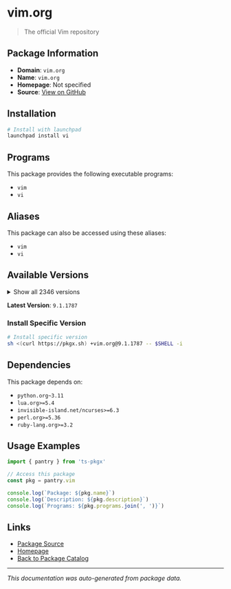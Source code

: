 # vim.org

> The official Vim repository

## Package Information

- **Domain**: `vim.org`
- **Name**: `vim.org`
- **Homepage**: Not specified
- **Source**: [View on GitHub](https://github.com/pkgxdev/pantry/tree/main/projects/vim.org/package.yml)

## Installation

```bash
# Install with launchpad
launchpad install vi
```

## Programs

This package provides the following executable programs:

- `vim`
- `vi`

## Aliases

This package can also be accessed using these aliases:

- `vim`
- `vi`

## Available Versions

<details>
<summary>Show all 2346 versions</summary>

- `9.1.1787`, `9.1.1786`, `9.1.1785`, `9.1.1784`, `9.1.1783`
- `9.1.1782`, `9.1.1781`, `9.1.1780`, `9.1.1779`, `9.1.1778`
- `9.1.1777`, `9.1.1776`, `9.1.1775`, `9.1.1774`, `9.1.1773`
- `9.1.1772`, `9.1.1771`, `9.1.1770`, `9.1.1769`, `9.1.1768`
- `9.1.1767`, `9.1.1766`, `9.1.1765`, `9.1.1764`, `9.1.1763`
- `9.1.1762`, `9.1.1761`, `9.1.1759`, `9.1.1758`, `9.1.1756`
- `9.1.1755`, `9.1.1754`, `9.1.1753`, `9.1.1752`, `9.1.1751`
- `9.1.1750`, `9.1.1749`, `9.1.1748`, `9.1.1747`, `9.1.1746`
- `9.1.1745`, `9.1.1744`, `9.1.1743`, `9.1.1742`, `9.1.1741`
- `9.1.1740`, `9.1.1739`, `9.1.1738`, `9.1.1737`, `9.1.1736`
- `9.1.1735`, `9.1.1734`, `9.1.1733`, `9.1.1732`, `9.1.1730`
- `9.1.1729`, `9.1.1728`, `9.1.1727`, `9.1.1726`, `9.1.1725`
- `9.1.1724`, `9.1.1723`, `9.1.1722`, `9.1.1721`, `9.1.1720`
- `9.1.1719`, `9.1.1718`, `9.1.1716`, `9.1.1715`, `9.1.1714`
- `9.1.1713`, `9.1.1712`, `9.1.1711`, `9.1.1710`, `9.1.1709`
- `9.1.1708`, `9.1.1707`, `9.1.1706`, `9.1.1705`, `9.1.1704`
- `9.1.1703`, `9.1.1702`, `9.1.1701`, `9.1.1700`, `9.1.1699`
- `9.1.1698`, `9.1.1697`, `9.1.1696`, `9.1.1695`, `9.1.1694`
- `9.1.1693`, `9.1.1692`, `9.1.1691`, `9.1.1690`, `9.1.1689`
- `9.1.1688`, `9.1.1687`, `9.1.1686`, `9.1.1685`, `9.1.1684`
- `9.1.1683`, `9.1.1682`, `9.1.1681`, `9.1.1680`, `9.1.1678`
- `9.1.1677`, `9.1.1676`, `9.1.1675`, `9.1.1674`, `9.1.1672`
- `9.1.1671`, `9.1.1670`, `9.1.1669`, `9.1.1668`, `9.1.1667`
- `9.1.1666`, `9.1.1665`, `9.1.1664`, `9.1.1663`, `9.1.1662`
- `9.1.1661`, `9.1.1660`, `9.1.1659`, `9.1.1658`, `9.1.1656`
- `9.1.1655`, `9.1.1652`, `9.1.1651`, `9.1.1650`, `9.1.1649`
- `9.1.1648`, `9.1.1646`, `9.1.1645`, `9.1.1644`, `9.1.1643`
- `9.1.1642`, `9.1.1641`, `9.1.1640`, `9.1.1639`, `9.1.1638`
- `9.1.1637`, `9.1.1636`, `9.1.1635`, `9.1.1634`, `9.1.1633`
- `9.1.1632`, `9.1.1631`, `9.1.1630`, `9.1.1629`, `9.1.1628`
- `9.1.1627`, `9.1.1626`, `9.1.1625`, `9.1.1624`, `9.1.1623`
- `9.1.1622`, `9.1.1621`, `9.1.1620`, `9.1.1619`, `9.1.1618`
- `9.1.1617`, `9.1.1616`, `9.1.1615`, `9.1.1614`, `9.1.1613`
- `9.1.1612`, `9.1.1611`, `9.1.1610`, `9.1.1609`, `9.1.1608`
- `9.1.1607`, `9.1.1606`, `9.1.1605`, `9.1.1604`, `9.1.1603`
- `9.1.1602`, `9.1.1601`, `9.1.1600`, `9.1.1599`, `9.1.1598`
- `9.1.1597`, `9.1.1596`, `9.1.1595`, `9.1.1594`, `9.1.1593`
- `9.1.1592`, `9.1.1591`, `9.1.1590`, `9.1.1589`, `9.1.1588`
- `9.1.1587`, `9.1.1586`, `9.1.1585`, `9.1.1584`, `9.1.1583`
- `9.1.1582`, `9.1.1581`, `9.1.1580`, `9.1.1579`, `9.1.1578`
- `9.1.1577`, `9.1.1576`, `9.1.1575`, `9.1.1574`, `9.1.1573`
- `9.1.1572`, `9.1.1571`, `9.1.1569`, `9.1.1568`, `9.1.1567`
- `9.1.1566`, `9.1.1565`, `9.1.1564`, `9.1.1563`, `9.1.1562`
- `9.1.1561`, `9.1.1560`, `9.1.1559`, `9.1.1558`, `9.1.1557`
- `9.1.1556`, `9.1.1555`, `9.1.1554`, `9.1.1553`, `9.1.1552`
- `9.1.1551`, `9.1.1550`, `9.1.1549`, `9.1.1548`, `9.1.1547`
- `9.1.1546`, `9.1.1545`, `9.1.1544`, `9.1.1543`, `9.1.1542`
- `9.1.1541`, `9.1.1540`, `9.1.1539`, `9.1.1538`, `9.1.1537`
- `9.1.1536`, `9.1.1535`, `9.1.1534`, `9.1.1533`, `9.1.1532`
- `9.1.1531`, `9.1.1530`, `9.1.1529`, `9.1.1528`, `9.1.1527`
- `9.1.1526`, `9.1.1525`, `9.1.1524`, `9.1.1522`, `9.1.1521`
- `9.1.1520`, `9.1.1519`, `9.1.1518`, `9.1.1517`, `9.1.1516`
- `9.1.1515`, `9.1.1514`, `9.1.1513`, `9.1.1512`, `9.1.1511`
- `9.1.1510`, `9.1.1509`, `9.1.1508`, `9.1.1507`, `9.1.1506`
- `9.1.1504`, `9.1.1503`, `9.1.1502`, `9.1.1501`, `9.1.1500`
- `9.1.1499`, `9.1.1498`, `9.1.1497`, `9.1.1496`, `9.1.1495`
- `9.1.1494`, `9.1.1493`, `9.1.1492`, `9.1.1491`, `9.1.1490`
- `9.1.1489`, `9.1.1488`, `9.1.1487`, `9.1.1486`, `9.1.1485`
- `9.1.1484`, `9.1.1483`, `9.1.1482`, `9.1.1481`, `9.1.1479`
- `9.1.1478`, `9.1.1477`, `9.1.1476`, `9.1.1475`, `9.1.1474`
- `9.1.1473`, `9.1.1472`, `9.1.1471`, `9.1.1470`, `9.1.1469`
- `9.1.1468`, `9.1.1467`, `9.1.1466`, `9.1.1465`, `9.1.1464`
- `9.1.1463`, `9.1.1462`, `9.1.1460`, `9.1.1459`, `9.1.1458`
- `9.1.1457`, `9.1.1456`, `9.1.1455`, `9.1.1454`, `9.1.1453`
- `9.1.1452`, `9.1.1451`, `9.1.1450`, `9.1.1449`, `9.1.1448`
- `9.1.1447`, `9.1.1446`, `9.1.1445`, `9.1.1444`, `9.1.1443`
- `9.1.1442`, `9.1.1441`, `9.1.1440`, `9.1.1439`, `9.1.1438`
- `9.1.1436`, `9.1.1435`, `9.1.1434`, `9.1.1433`, `9.1.1432`
- `9.1.1431`, `9.1.1430`, `9.1.1429`, `9.1.1428`, `9.1.1427`
- `9.1.1426`, `9.1.1425`, `9.1.1424`, `9.1.1423`, `9.1.1422`
- `9.1.1421`, `9.1.1420`, `9.1.1419`, `9.1.1418`, `9.1.1416`
- `9.1.1415`, `9.1.1413`, `9.1.1412`, `9.1.1411`, `9.1.1410`
- `9.1.1409`, `9.1.1408`, `9.1.1407`, `9.1.1406`, `9.1.1405`
- `9.1.1404`, `9.1.1403`, `9.1.1402`, `9.1.1401`, `9.1.1400`
- `9.1.1399`, `9.1.1398`, `9.1.1397`, `9.1.1396`, `9.1.1395`
- `9.1.1394`, `9.1.1393`, `9.1.1391`, `9.1.1390`, `9.1.1389`
- `9.1.1388`, `9.1.1387`, `9.1.1386`, `9.1.1384`, `9.1.1383`
- `9.1.1382`, `9.1.1381`, `9.1.1380`, `9.1.1379`, `9.1.1378`
- `9.1.1377`, `9.1.1376`, `9.1.1374`, `9.1.1373`, `9.1.1372`
- `9.1.1371`, `9.1.1370`, `9.1.1369`, `9.1.1368`, `9.1.1367`
- `9.1.1366`, `9.1.1365`, `9.1.1364`, `9.1.1363`, `9.1.1362`
- `9.1.1361`, `9.1.1360`, `9.1.1359`, `9.1.1358`, `9.1.1357`
- `9.1.1356`, `9.1.1355`, `9.1.1354`, `9.1.1353`, `9.1.1352`
- `9.1.1351`, `9.1.1350`, `9.1.1349`, `9.1.1348`, `9.1.1347`
- `9.1.1346`, `9.1.1344`, `9.1.1343`, `9.1.1342`, `9.1.1341`
- `9.1.1340`, `9.1.1339`, `9.1.1338`, `9.1.1337`, `9.1.1336`
- `9.1.1334`, `9.1.1333`, `9.1.1332`, `9.1.1330`, `9.1.1329`
- `9.1.1328`, `9.1.1327`, `9.1.1326`, `9.1.1325`, `9.1.1324`
- `9.1.1323`, `9.1.1322`, `9.1.1321`, `9.1.1320`, `9.1.1319`
- `9.1.1318`, `9.1.1317`, `9.1.1316`, `9.1.1315`, `9.1.1314`
- `9.1.1313`, `9.1.1312`, `9.1.1311`, `9.1.1310`, `9.1.1309`
- `9.1.1308`, `9.1.1307`, `9.1.1306`, `9.1.1305`, `9.1.1304`
- `9.1.1302`, `9.1.1301`, `9.1.1300`, `9.1.1299`, `9.1.1298`
- `9.1.1297`, `9.1.1296`, `9.1.1295`, `9.1.1294`, `9.1.1293`
- `9.1.1292`, `9.1.1291`, `9.1.1290`, `9.1.1289`, `9.1.1288`
- `9.1.1287`, `9.1.1286`, `9.1.1285`, `9.1.1284`, `9.1.1283`
- `9.1.1282`, `9.1.1280`, `9.1.1279`, `9.1.1278`, `9.1.1276`
- `9.1.1275`, `9.1.1274`, `9.1.1273`, `9.1.1272`, `9.1.1271`
- `9.1.1270`, `9.1.1269`, `9.1.1268`, `9.1.1267`, `9.1.1266`
- `9.1.1265`, `9.1.1264`, `9.1.1263`, `9.1.1262`, `9.1.1261`
- `9.1.1260`, `9.1.1259`, `9.1.1258`, `9.1.1257`, `9.1.1256`
- `9.1.1255`, `9.1.1254`, `9.1.1252`, `9.1.1251`, `9.1.1250`
- `9.1.1249`, `9.1.1248`, `9.1.1247`, `9.1.1246`, `9.1.1245`
- `9.1.1244`, `9.1.1243`, `9.1.1242`, `9.1.1241`, `9.1.1240`
- `9.1.1239`, `9.1.1238`, `9.1.1237`, `9.1.1236`, `9.1.1235`
- `9.1.1234`, `9.1.1233`, `9.1.1232`, `9.1.1231`, `9.1.1230`
- `9.1.1229`, `9.1.1228`, `9.1.1227`, `9.1.1226`, `9.1.1225`
- `9.1.1224`, `9.1.1223`, `9.1.1222`, `9.1.1221`, `9.1.1220`
- `9.1.1219`, `9.1.1218`, `9.1.1217`, `9.1.1216`, `9.1.1215`
- `9.1.1213`, `9.1.1212`, `9.1.1211`, `9.1.1210`, `9.1.1209`
- `9.1.1208`, `9.1.1207`, `9.1.1206`, `9.1.1205`, `9.1.1203`
- `9.1.1202`, `9.1.1201`, `9.1.1200`, `9.1.1199`, `9.1.1198`
- `9.1.1197`, `9.1.1196`, `9.1.1195`, `9.1.1194`, `9.1.1193`
- `9.1.1192`, `9.1.1191`, `9.1.1190`, `9.1.1189`, `9.1.1188`
- `9.1.1187`, `9.1.1186`, `9.1.1185`, `9.1.1184`, `9.1.1183`
- `9.1.1182`, `9.1.1181`, `9.1.1180`, `9.1.1179`, `9.1.1178`
- `9.1.1177`, `9.1.1176`, `9.1.1175`, `9.1.1174`, `9.1.1173`
- `9.1.1172`, `9.1.1171`, `9.1.1170`, `9.1.1169`, `9.1.1168`
- `9.1.1167`, `9.1.1166`, `9.1.1165`, `9.1.1164`, `9.1.1163`
- `9.1.1162`, `9.1.1161`, `9.1.1160`, `9.1.1159`, `9.1.1158`
- `9.1.1157`, `9.1.1156`, `9.1.1155`, `9.1.1154`, `9.1.1153`
- `9.1.1152`, `9.1.1151`, `9.1.1150`, `9.1.1149`, `9.1.1148`
- `9.1.1147`, `9.1.1146`, `9.1.1145`, `9.1.1144`, `9.1.1143`
- `9.1.1142`, `9.1.1141`, `9.1.1140`, `9.1.1139`, `9.1.1138`
- `9.1.1137`, `9.1.1136`, `9.1.1135`, `9.1.1134`, `9.1.1133`
- `9.1.1132`, `9.1.1131`, `9.1.1130`, `9.1.1129`, `9.1.1128`
- `9.1.1126`, `9.1.1125`, `9.1.1124`, `9.1.1123`, `9.1.1122`
- `9.1.1121`, `9.1.1120`, `9.1.1119`, `9.1.1118`, `9.1.1117`
- `9.1.1116`, `9.1.1115`, `9.1.1114`, `9.1.1113`, `9.1.1112`
- `9.1.1111`, `9.1.1110`, `9.1.1109`, `9.1.1108`, `9.1.1107`
- `9.1.1106`, `9.1.1105`, `9.1.1104`, `9.1.1103`, `9.1.1102`
- `9.1.1101`, `9.1.1100`, `9.1.1099`, `9.1.1098`, `9.1.1097`
- `9.1.1096`, `9.1.1095`, `9.1.1094`, `9.1.1087`, `9.1.1086`
- `9.1.1085`, `9.1.1084`, `9.1.1083`, `9.1.1082`, `9.1.1081`
- `9.1.1080`, `9.1.1079`, `9.1.1078`, `9.1.1077`, `9.1.1076`
- `9.1.1075`, `9.1.1074`, `9.1.1073`, `9.1.1072`, `9.1.1071`
- `9.1.1070`, `9.1.1069`, `9.1.1068`, `9.1.1067`, `9.1.1066`
- `9.1.1065`, `9.1.1064`, `9.1.1063`, `9.1.1062`, `9.1.1061`
- `9.1.1060`, `9.1.1059`, `9.1.1058`, `9.1.1057`, `9.1.1056`
- `9.1.1055`, `9.1.1054`, `9.1.1053`, `9.1.1052`, `9.1.1051`
- `9.1.1050`, `9.1.1049`, `9.1.1048`, `9.1.1047`, `9.1.1046`
- `9.1.1045`, `9.1.1044`, `9.1.1043`, `9.1.1042`, `9.1.1041`
- `9.1.1040`, `9.1.1039`, `9.1.1038`, `9.1.1037`, `9.1.1036`
- `9.1.1035`, `9.1.1034`, `9.1.1033`, `9.1.1032`, `9.1.1031`
- `9.1.1030`, `9.1.1029`, `9.1.1028`, `9.1.1027`, `9.1.1026`
- `9.1.1025`, `9.1.1024`, `9.1.1023`, `9.1.1022`, `9.1.1021`
- `9.1.1020`, `9.1.1019`, `9.1.1018`, `9.1.1017`, `9.1.1016`
- `9.1.1015`, `9.1.1014`, `9.1.1013`, `9.1.1012`, `9.1.1011`
- `9.1.1010`, `9.1.1009`, `9.1.1007`, `9.1.1006`, `9.1.1005`
- `9.1.1004`, `9.1.1003`, `9.1.1002`, `9.1.1001`, `9.1.1000`
- `9.1.999`, `9.1.998`, `9.1.997`, `9.1.996`, `9.1.995`
- `9.1.994`, `9.1.993`, `9.1.992`, `9.1.991`, `9.1.990`
- `9.1.989`, `9.1.988`, `9.1.987`, `9.1.986`, `9.1.985`
- `9.1.984`, `9.1.983`, `9.1.982`, `9.1.981`, `9.1.980`
- `9.1.979`, `9.1.978`, `9.1.977`, `9.1.976`, `9.1.975`
- `9.1.974`, `9.1.973`, `9.1.972`, `9.1.971`, `9.1.970`
- `9.1.969`, `9.1.968`, `9.1.967`, `9.1.966`, `9.1.965`
- `9.1.964`, `9.1.962`, `9.1.961`, `9.1.960`, `9.1.959`
- `9.1.958`, `9.1.957`, `9.1.956`, `9.1.955`, `9.1.954`
- `9.1.953`, `9.1.952`, `9.1.951`, `9.1.950`, `9.1.949`
- `9.1.948`, `9.1.947`, `9.1.946`, `9.1.945`, `9.1.944`
- `9.1.943`, `9.1.942`, `9.1.941`, `9.1.940`, `9.1.939`
- `9.1.938`, `9.1.937`, `9.1.936`, `9.1.935`, `9.1.934`
- `9.1.933`, `9.1.932`, `9.1.931`, `9.1.930`, `9.1.929`
- `9.1.928`, `9.1.927`, `9.1.926`, `9.1.925`, `9.1.924`
- `9.1.923`, `9.1.922`, `9.1.921`, `9.1.920`, `9.1.919`
- `9.1.918`, `9.1.917`, `9.1.916`, `9.1.915`, `9.1.914`
- `9.1.913`, `9.1.912`, `9.1.911`, `9.1.910`, `9.1.909`
- `9.1.908`, `9.1.907`, `9.1.906`, `9.1.905`, `9.1.904`
- `9.1.903`, `9.1.902`, `9.1.901`, `9.1.900`, `9.1.899`
- `9.1.898`, `9.1.897`, `9.1.896`, `9.1.895`, `9.1.894`
- `9.1.893`, `9.1.892`, `9.1.891`, `9.1.890`, `9.1.889`
- `9.1.888`, `9.1.887`, `9.1.886`, `9.1.885`, `9.1.884`
- `9.1.883`, `9.1.882`, `9.1.881`, `9.1.880`, `9.1.879`
- `9.1.878`, `9.1.877`, `9.1.876`, `9.1.875`, `9.1.874`
- `9.1.873`, `9.1.872`, `9.1.871`, `9.1.870`, `9.1.869`
- `9.1.868`, `9.1.867`, `9.1.866`, `9.1.865`, `9.1.864`
- `9.1.863`, `9.1.862`, `9.1.861`, `9.1.860`, `9.1.859`
- `9.1.858`, `9.1.857`, `9.1.856`, `9.1.855`, `9.1.854`
- `9.1.853`, `9.1.852`, `9.1.851`, `9.1.850`, `9.1.849`
- `9.1.848`, `9.1.847`, `9.1.846`, `9.1.845`, `9.1.844`
- `9.1.843`, `9.1.842`, `9.1.841`, `9.1.840`, `9.1.839`
- `9.1.838`, `9.1.837`, `9.1.836`, `9.1.835`, `9.1.834`
- `9.1.833`, `9.1.832`, `9.1.831`, `9.1.830`, `9.1.829`
- `9.1.828`, `9.1.827`, `9.1.826`, `9.1.825`, `9.1.824`
- `9.1.823`, `9.1.822`, `9.1.821`, `9.1.820`, `9.1.819`
- `9.1.818`, `9.1.817`, `9.1.816`, `9.1.815`, `9.1.814`
- `9.1.813`, `9.1.812`, `9.1.811`, `9.1.810`, `9.1.809`
- `9.1.808`, `9.1.807`, `9.1.806`, `9.1.805`, `9.1.804`
- `9.1.803`, `9.1.802`, `9.1.801`, `9.1.800`, `9.1.799`
- `9.1.798`, `9.1.797`, `9.1.796`, `9.1.795`, `9.1.794`
- `9.1.793`, `9.1.792`, `9.1.791`, `9.1.790`, `9.1.789`
- `9.1.788`, `9.1.787`, `9.1.786`, `9.1.785`, `9.1.784`
- `9.1.783`, `9.1.782`, `9.1.781`, `9.1.780`, `9.1.779`
- `9.1.778`, `9.1.777`, `9.1.776`, `9.1.775`, `9.1.774`
- `9.1.773`, `9.1.772`, `9.1.771`, `9.1.770`, `9.1.769`
- `9.1.768`, `9.1.767`, `9.1.766`, `9.1.765`, `9.1.764`
- `9.1.763`, `9.1.762`, `9.1.761`, `9.1.760`, `9.1.759`
- `9.1.758`, `9.1.757`, `9.1.756`, `9.1.755`, `9.1.754`
- `9.1.753`, `9.1.752`, `9.1.751`, `9.1.750`, `9.1.749`
- `9.1.748`, `9.1.747`, `9.1.746`, `9.1.745`, `9.1.744`
- `9.1.743`, `9.1.742`, `9.1.741`, `9.1.740`, `9.1.739`
- `9.1.738`, `9.1.737`, `9.1.736`, `9.1.735`, `9.1.734`
- `9.1.733`, `9.1.732`, `9.1.731`, `9.1.730`, `9.1.729`
- `9.1.728`, `9.1.727`, `9.1.726`, `9.1.725`, `9.1.723`
- `9.1.722`, `9.1.721`, `9.1.720`, `9.1.719`, `9.1.718`
- `9.1.717`, `9.1.716`, `9.1.715`, `9.1.714`, `9.1.713`
- `9.1.712`, `9.1.711`, `9.1.710`, `9.1.709`, `9.1.708`
- `9.1.707`, `9.1.706`, `9.1.705`, `9.1.704`, `9.1.703`
- `9.1.702`, `9.1.701`, `9.1.700`, `9.1.699`, `9.1.698`
- `9.1.697`, `9.1.696`, `9.1.695`, `9.1.694`, `9.1.693`
- `9.1.692`, `9.1.691`, `9.1.690`, `9.1.689`, `9.1.688`
- `9.1.687`, `9.1.686`, `9.1.685`, `9.1.684`, `9.1.683`
- `9.1.682`, `9.1.681`, `9.1.680`, `9.1.679`, `9.1.678`
- `9.1.677`, `9.1.676`, `9.1.675`, `9.1.674`, `9.1.673`
- `9.1.672`, `9.1.671`, `9.1.670`, `9.1.669`, `9.1.668`
- `9.1.667`, `9.1.666`, `9.1.665`, `9.1.664`, `9.1.663`
- `9.1.662`, `9.1.661`, `9.1.660`, `9.1.659`, `9.1.658`
- `9.1.657`, `9.1.656`, `9.1.655`, `9.1.654`, `9.1.653`
- `9.1.652`, `9.1.651`, `9.1.650`, `9.1.649`, `9.1.648`
- `9.1.647`, `9.1.646`, `9.1.645`, `9.1.644`, `9.1.643`
- `9.1.642`, `9.1.641`, `9.1.640`, `9.1.639`, `9.1.638`
- `9.1.637`, `9.1.635`, `9.1.634`, `9.1.633`, `9.1.632`
- `9.1.631`, `9.1.630`, `9.1.629`, `9.1.628`, `9.1.627`
- `9.1.626`, `9.1.624`, `9.1.623`, `9.1.622`, `9.1.621`
- `9.1.620`, `9.1.619`, `9.1.618`, `9.1.617`, `9.1.615`
- `9.1.614`, `9.1.613`, `9.1.612`, `9.1.611`, `9.1.610`
- `9.1.609`, `9.1.608`, `9.1.607`, `9.1.606`, `9.1.605`
- `9.1.604`, `9.1.603`, `9.1.602`, `9.1.601`, `9.1.600`
- `9.1.599`, `9.1.598`, `9.1.597`, `9.1.596`, `9.1.595`
- `9.1.594`, `9.1.593`, `9.1.592`, `9.1.591`, `9.1.590`
- `9.1.589`, `9.1.588`, `9.1.587`, `9.1.586`, `9.1.585`
- `9.1.584`, `9.1.583`, `9.1.582`, `9.1.581`, `9.1.580`
- `9.1.579`, `9.1.578`, `9.1.577`, `9.1.576`, `9.1.575`
- `9.1.574`, `9.1.573`, `9.1.572`, `9.1.571`, `9.1.570`
- `9.1.569`, `9.1.568`, `9.1.567`, `9.1.566`, `9.1.565`
- `9.1.564`, `9.1.563`, `9.1.562`, `9.1.561`, `9.1.560`
- `9.1.559`, `9.1.558`, `9.1.557`, `9.1.556`, `9.1.555`
- `9.1.554`, `9.1.553`, `9.1.552`, `9.1.551`, `9.1.550`
- `9.1.549`, `9.1.547`, `9.1.546`, `9.1.545`, `9.1.544`
- `9.1.543`, `9.1.542`, `9.1.541`, `9.1.540`, `9.1.539`
- `9.1.538`, `9.1.537`, `9.1.536`, `9.1.535`, `9.1.534`
- `9.1.533`, `9.1.532`, `9.1.531`, `9.1.530`, `9.1.529`
- `9.1.528`, `9.1.527`, `9.1.526`, `9.1.525`, `9.1.524`
- `9.1.523`, `9.1.522`, `9.1.521`, `9.1.520`, `9.1.519`
- `9.1.518`, `9.1.517`, `9.1.516`, `9.1.515`, `9.1.514`
- `9.1.513`, `9.1.512`, `9.1.511`, `9.1.510`, `9.1.509`
- `9.1.508`, `9.1.507`, `9.1.506`, `9.1.505`, `9.1.504`
- `9.1.503`, `9.1.502`, `9.1.501`, `9.1.500`, `9.1.499`
- `9.1.498`, `9.1.497`, `9.1.496`, `9.1.495`, `9.1.494`
- `9.1.493`, `9.1.492`, `9.1.491`, `9.1.490`, `9.1.489`
- `9.1.488`, `9.1.487`, `9.1.486`, `9.1.485`, `9.1.484`
- `9.1.483`, `9.1.482`, `9.1.481`, `9.1.479`, `9.1.478`
- `9.1.477`, `9.1.476`, `9.1.475`, `9.1.474`, `9.1.473`
- `9.1.472`, `9.1.471`, `9.1.470`, `9.1.469`, `9.1.468`
- `9.1.467`, `9.1.466`, `9.1.465`, `9.1.464`, `9.1.463`
- `9.1.462`, `9.1.461`, `9.1.460`, `9.1.459`, `9.1.458`
- `9.1.457`, `9.1.456`, `9.1.455`, `9.1.454`, `9.1.453`
- `9.1.452`, `9.1.451`, `9.1.450`, `9.1.449`, `9.1.448`
- `9.1.447`, `9.1.446`, `9.1.445`, `9.1.444`, `9.1.443`
- `9.1.442`, `9.1.441`, `9.1.440`, `9.1.439`, `9.1.438`
- `9.1.437`, `9.1.436`, `9.1.435`, `9.1.434`, `9.1.433`
- `9.1.432`, `9.1.431`, `9.1.430`, `9.1.429`, `9.1.428`
- `9.1.426`, `9.1.425`, `9.1.424`, `9.1.423`, `9.1.422`
- `9.1.421`, `9.1.420`, `9.1.419`, `9.1.418`, `9.1.417`
- `9.1.415`, `9.1.414`, `9.1.413`, `9.1.412`, `9.1.411`
- `9.1.410`, `9.1.409`, `9.1.408`, `9.1.407`, `9.1.406`
- `9.1.405`, `9.1.404`, `9.1.403`, `9.1.402`, `9.1.401`
- `9.1.400`, `9.1.399`, `9.1.398`, `9.1.397`, `9.1.396`
- `9.1.395`, `9.1.394`, `9.1.393`, `9.1.392`, `9.1.391`
- `9.1.390`, `9.1.389`, `9.1.388`, `9.1.387`, `9.1.386`
- `9.1.385`, `9.1.384`, `9.1.383`, `9.1.382`, `9.1.381`
- `9.1.380`, `9.1.379`, `9.1.378`, `9.1.377`, `9.1.376`
- `9.1.375`, `9.1.374`, `9.1.373`, `9.1.372`, `9.1.370`
- `9.1.369`, `9.1.368`, `9.1.367`, `9.1.366`, `9.1.365`
- `9.1.364`, `9.1.363`, `9.1.362`, `9.1.361`, `9.1.360`
- `9.1.359`, `9.1.358`, `9.1.357`, `9.1.356`, `9.1.355`
- `9.1.354`, `9.1.353`, `9.1.352`, `9.1.351`, `9.1.350`
- `9.1.349`, `9.1.348`, `9.1.347`, `9.1.346`, `9.1.345`
- `9.1.344`, `9.1.343`, `9.1.342`, `9.1.341`, `9.1.340`
- `9.1.339`, `9.1.338`, `9.1.337`, `9.1.336`, `9.1.335`
- `9.1.334`, `9.1.333`, `9.1.332`, `9.1.331`, `9.1.330`
- `9.1.329`, `9.1.328`, `9.1.327`, `9.1.326`, `9.1.325`
- `9.1.324`, `9.1.323`, `9.1.322`, `9.1.321`, `9.1.320`
- `9.1.319`, `9.1.318`, `9.1.317`, `9.1.316`, `9.1.315`
- `9.1.314`, `9.1.313`, `9.1.312`, `9.1.311`, `9.1.310`
- `9.1.309`, `9.1.308`, `9.1.307`, `9.1.306`, `9.1.305`
- `9.1.304`, `9.1.303`, `9.1.302`, `9.1.301`, `9.1.300`
- `9.1.299`, `9.1.298`, `9.1.297`, `9.1.296`, `9.1.295`
- `9.1.294`, `9.1.293`, `9.1.292`, `9.1.291`, `9.1.290`
- `9.1.289`, `9.1.288`, `9.1.287`, `9.1.286`, `9.1.285`
- `9.1.284`, `9.1.283`, `9.1.282`, `9.1.281`, `9.1.280`
- `9.1.279`, `9.1.278`, `9.1.277`, `9.1.276`, `9.1.275`
- `9.1.274`, `9.1.273`, `9.1.272`, `9.1.271`, `9.1.270`
- `9.1.269`, `9.1.268`, `9.1.267`, `9.1.266`, `9.1.265`
- `9.1.264`, `9.1.263`, `9.1.262`, `9.1.261`, `9.1.260`
- `9.1.259`, `9.1.258`, `9.1.257`, `9.1.256`, `9.1.255`
- `9.1.254`, `9.1.253`, `9.1.252`, `9.1.234`, `9.1.233`
- `9.1.232`, `9.1.231`, `9.1.230`, `9.1.229`, `9.1.228`
- `9.1.227`, `9.1.226`, `9.1.225`, `9.1.224`, `9.1.222`
- `9.1.221`, `9.1.220`, `9.1.218`, `9.1.217`, `9.1.216`
- `9.1.214`, `9.1.213`, `9.1.212`, `9.1.211`, `9.1.210`
- `9.1.209`, `9.1.208`, `9.1.207`, `9.1.206`, `9.1.205`
- `9.1.203`, `9.1.202`, `9.1.201`, `9.1.200`, `9.1.199`
- `9.1.198`, `9.1.197`, `9.1.196`, `9.1.195`, `9.1.193`
- `9.1.191`, `9.1.190`, `9.1.189`, `9.1.188`, `9.1.187`
- `9.1.186`, `9.1.185`, `9.1.184`, `9.1.183`, `9.1.182`
- `9.1.181`, `9.1.180`, `9.1.179`, `9.1.178`, `9.1.177`
- `9.1.176`, `9.1.175`, `9.1.174`, `9.1.173`, `9.1.172`
- `9.1.171`, `9.1.170`, `9.1.169`, `9.1.168`, `9.1.167`
- `9.1.166`, `9.1.165`, `9.1.164`, `9.1.163`, `9.1.162`
- `9.1.161`, `9.1.160`, `9.1.159`, `9.1.158`, `9.1.157`
- `9.1.156`, `9.1.155`, `9.1.154`, `9.1.153`, `9.1.152`
- `9.1.151`, `9.1.150`, `9.1.149`, `9.1.148`, `9.1.147`
- `9.1.146`, `9.1.145`, `9.1.144`, `9.1.143`, `9.1.142`
- `9.1.141`, `9.1.140`, `9.1.139`, `9.1.138`, `9.1.137`
- `9.1.136`, `9.1.135`, `9.1.134`, `9.1.133`, `9.1.132`
- `9.1.130`, `9.1.129`, `9.1.128`, `9.1.127`, `9.1.126`
- `9.1.125`, `9.1.124`, `9.1.123`, `9.1.122`, `9.1.121`
- `9.1.120`, `9.1.119`, `9.1.118`, `9.1.117`, `9.1.116`
- `9.1.115`, `9.1.114`, `9.1.113`, `9.1.112`, `9.1.111`
- `9.1.110`, `9.1.109`, `9.1.108`, `9.1.107`, `9.1.106`
- `9.1.105`, `9.1.104`, `9.1.103`, `9.1.102`, `9.1.101`
- `9.1.100`, `9.1.99`, `9.1.98`, `9.1.97`, `9.1.96`
- `9.1.95`, `9.1.94`, `9.1.93`, `9.1.92`, `9.1.91`
- `9.1.90`, `9.1.89`, `9.1.88`, `9.1.87`, `9.1.86`
- `9.1.85`, `9.1.84`, `9.1.83`, `9.1.82`, `9.1.81`
- `9.1.80`, `9.1.79`, `9.1.78`, `9.1.77`, `9.1.76`
- `9.1.75`, `9.1.74`, `9.1.73`, `9.1.72`, `9.1.71`
- `9.1.70`, `9.1.69`, `9.1.68`, `9.1.67`, `9.1.66`
- `9.1.65`, `9.1.64`, `9.1.63`, `9.1.62`, `9.1.61`
- `9.1.60`, `9.1.59`, `9.1.58`, `9.1.57`, `9.1.56`
- `9.1.55`, `9.1.54`, `9.1.53`, `9.1.52`, `9.1.51`
- `9.1.50`, `9.1.49`, `9.1.48`, `9.1.47`, `9.1.46`
- `9.1.45`, `9.1.44`, `9.1.43`, `9.1.42`, `9.1.41`
- `9.1.40`, `9.1.39`, `9.1.38`, `9.1.37`, `9.1.36`
- `9.1.35`, `9.1.34`, `9.1.33`, `9.1.32`, `9.1.31`
- `9.1.30`, `9.1.29`, `9.1.28`, `9.1.27`, `9.1.26`
- `9.1.25`, `9.1.24`, `9.1.23`, `9.1.22`, `9.1.21`
- `9.1.20`, `9.1.19`, `9.1.18`, `9.1.17`, `9.1.16`
- `9.1.15`, `9.1.14`, `9.1.13`, `9.1.12`, `9.1.11`
- `9.1.10`, `9.1.9`, `9.1.8`, `9.1.7`, `9.1.6`
- `9.1.5`, `9.1.4`, `9.1.3`, `9.1.2`, `9.1.1`
- `9.1.0`, `9.0.2190`, `9.0.2189`, `9.0.2188`, `9.0.2187`
- `9.0.2186`, `9.0.2185`, `9.0.2184`, `9.0.2183`, `9.0.2182`
- `9.0.2181`, `9.0.2180`, `9.0.2179`, `9.0.2178`, `9.0.2177`
- `9.0.2176`, `9.0.2175`, `9.0.2174`, `9.0.2173`, `9.0.2172`
- `9.0.2171`, `9.0.2170`, `9.0.2169`, `9.0.2168`, `9.0.2167`
- `9.0.2166`, `9.0.2165`, `9.0.2164`, `9.0.2163`, `9.0.2162`
- `9.0.2161`, `9.0.2160`, `9.0.2159`, `9.0.2158`, `9.0.2157`
- `9.0.2156`, `9.0.2155`, `9.0.2154`, `9.0.2153`, `9.0.2152`
- `9.0.2151`, `9.0.2150`, `9.0.2149`, `9.0.2148`, `9.0.2147`
- `9.0.2146`, `9.0.2145`, `9.0.2144`, `9.0.2143`, `9.0.2142`
- `9.0.2141`, `9.0.2140`, `9.0.2139`, `9.0.2138`, `9.0.2137`
- `9.0.2136`, `9.0.2135`, `9.0.2134`, `9.0.2133`, `9.0.2132`
- `9.0.2131`, `9.0.2130`, `9.0.2129`, `9.0.2128`, `9.0.2127`
- `9.0.2126`, `9.0.2125`, `9.0.2124`, `9.0.2123`, `9.0.2122`
- `9.0.2121`, `9.0.2120`, `9.0.2119`, `9.0.2118`, `9.0.2117`
- `9.0.2116`, `9.0.2115`, `9.0.2114`, `9.0.2113`, `9.0.2105`
- `9.0.2104`, `9.0.2103`, `9.0.2102`, `9.0.2101`, `9.0.2100`
- `9.0.2099`, `9.0.2098`, `9.0.2097`, `9.0.2096`, `9.0.2095`
- `9.0.2094`, `9.0.2093`, `9.0.2092`, `9.0.2091`, `9.0.2090`
- `9.0.2089`, `9.0.2088`, `9.0.2087`, `9.0.2084`, `9.0.2083`
- `9.0.2082`, `9.0.2081`, `9.0.2080`, `9.0.2079`, `9.0.2078`
- `9.0.2077`, `9.0.2076`, `9.0.2075`, `9.0.2074`, `9.0.2073`
- `9.0.2072`, `9.0.2071`, `9.0.2070`, `9.0.2069`, `9.0.2068`
- `9.0.2067`, `9.0.2066`, `9.0.2065`, `9.0.2064`, `9.0.2063`
- `9.0.2062`, `9.0.2061`, `9.0.2060`, `9.0.2059`, `9.0.2058`
- `9.0.2057`, `9.0.2056`, `9.0.2055`, `9.0.2054`, `9.0.2053`
- `9.0.2052`, `9.0.2051`, `9.0.2050`, `9.0.2049`, `9.0.2043`
- `9.0.2042`, `9.0.2041`, `9.0.2040`, `9.0.2039`, `9.0.2038`
- `9.0.2037`, `9.0.2036`, `9.0.2035`, `9.0.2034`, `9.0.2033`
- `9.0.2032`, `9.0.2031`, `9.0.2030`, `9.0.2029`, `9.0.2028`
- `9.0.2027`, `9.0.2026`, `9.0.2025`, `9.0.2024`, `9.0.2023`
- `9.0.2022`, `9.0.2021`, `9.0.2020`, `9.0.2019`, `9.0.2018`
- `9.0.2017`, `9.0.2016`, `9.0.2015`, `9.0.2014`, `9.0.2013`
- `9.0.2012`, `9.0.2011`, `9.0.2010`, `9.0.2009`, `9.0.2008`
- `9.0.2007`, `9.0.2006`, `9.0.2005`, `9.0.2004`, `9.0.2003`
- `9.0.2002`, `9.0.2001`, `9.0.2000`, `9.0.1994`, `9.0.1986`
- `9.0.1985`, `9.0.1984`, `9.0.1983`, `9.0.1976`, `9.0.1975`
- `9.0.1974`, `9.0.1973`, `9.0.1972`, `9.0.1971`, `9.0.1970`
- `9.0.1969`, `9.0.1968`, `9.0.1967`, `9.0.1966`, `9.0.1965`
- `9.0.1964`, `9.0.1962`, `9.0.1961`, `9.0.1960`, `9.0.1959`
- `9.0.1958`, `9.0.1957`, `9.0.1951`, `9.0.1950`, `9.0.1949`
- `9.0.1948`, `9.0.1947`, `9.0.1946`, `9.0.1945`, `9.0.1944`
- `9.0.1943`, `9.0.1942`, `9.0.1941`, `9.0.1940`, `9.0.1930`
- `9.0.1929`, `9.0.1928`, `9.0.1927`, `9.0.1926`, `9.0.1925`
- `9.0.1924`, `9.0.1923`, `9.0.1922`, `9.0.1921`, `9.0.1920`
- `9.0.1919`, `9.0.1918`, `9.0.1917`, `9.0.1916`, `9.0.1915`
- `9.0.1914`, `9.0.1913`, `9.0.1912`, `9.0.1911`, `9.0.1910`
- `9.0.1909`, `9.0.1908`, `9.0.1907`, `9.0.1906`, `9.0.1905`
- `9.0.1904`, `9.0.1903`, `9.0.1902`, `9.0.1901`, `9.0.1900`
- `9.0.1899`, `9.0.1898`, `9.0.1897`, `9.0.1896`, `9.0.1895`
- `9.0.1894`, `9.0.1888`, `9.0.1887`, `9.0.1886`, `9.0.1885`
- `9.0.1884`, `9.0.1883`, `9.0.1882`, `9.0.1881`, `9.0.1880`
- `9.0.1879`, `9.0.1878`, `9.0.1877`, `9.0.1876`, `9.0.1875`
- `9.0.1874`, `9.0.1873`, `9.0.1872`, `9.0.1871`, `9.0.1870`
- `9.0.1869`, `9.0.1868`, `9.0.1867`, `9.0.1866`, `9.0.1865`
- `9.0.1864`, `9.0.1863`, `9.0.1862`, `9.0.1861`, `9.0.1860`
- `9.0.1859`, `9.0.1858`, `9.0.1857`, `9.0.1856`, `9.0.1855`
- `9.0.1854`, `9.0.1848`, `9.0.1847`, `9.0.1846`, `9.0.1845`
- `9.0.1844`, `9.0.1843`, `9.0.1842`, `9.0.1841`, `9.0.1840`
- `9.0.1839`, `9.0.1838`, `9.0.1837`, `9.0.1836`, `9.0.1835`
- `9.0.1834`, `9.0.1833`, `9.0.1832`, `9.0.1831`, `9.0.1830`
- `9.0.1829`, `9.0.1828`, `9.0.1827`, `9.0.1826`, `9.0.1825`
- `9.0.1824`, `9.0.1823`, `9.0.1822`, `9.0.1821`, `9.0.1820`
- `9.0.1819`, `9.0.1818`, `9.0.1817`, `9.0.1816`, `9.0.1815`
- `9.0.1814`, `9.0.1813`, `9.0.1812`, `9.0.1811`, `9.0.1810`
- `9.0.1809`, `9.0.1808`, `9.0.1807`, `9.0.1806`, `9.0.1805`
- `9.0.1804`, `9.0.1803`, `9.0.1802`, `9.0.1801`, `9.0.1800`
- `9.0.1799`, `9.0.1798`, `9.0.1797`, `9.0.1796`, `9.0.1795`
- `9.0.1794`, `9.0.1793`, `9.0.1792`, `9.0.1791`, `9.0.1790`
- `9.0.1789`, `9.0.1788`, `9.0.1787`, `9.0.1786`, `9.0.1785`
- `9.0.1784`, `9.0.1783`, `9.0.1782`, `9.0.1781`, `9.0.1780`
- `9.0.1779`, `9.0.1778`, `9.0.1777`, `9.0.1776`, `9.0.1775`
- `9.0.1774`, `9.0.1773`, `9.0.1772`, `9.0.1771`, `9.0.1770`
- `9.0.1769`, `9.0.1768`, `9.0.1767`, `9.0.1766`, `9.0.1765`
- `9.0.1764`, `9.0.1763`, `9.0.1762`, `9.0.1761`, `9.0.1760`
- `9.0.1759`, `9.0.1758`, `9.0.1757`, `9.0.1756`, `9.0.1755`
- `9.0.1754`, `9.0.1753`, `9.0.1752`, `9.0.1751`, `9.0.1750`
- `9.0.1749`, `9.0.1748`, `9.0.1747`, `9.0.1746`, `9.0.1745`
- `9.0.1744`, `9.0.1743`, `9.0.1742`, `9.0.1741`, `9.0.1740`
- `9.0.1739`, `9.0.1738`, `9.0.1737`, `9.0.1736`, `9.0.1735`
- `9.0.1734`, `9.0.1733`, `9.0.1732`, `9.0.1731`, `9.0.1730`
- `9.0.1729`, `9.0.1728`, `9.0.1727`, `9.0.1726`, `9.0.1725`
- `9.0.1724`, `9.0.1723`, `9.0.1722`, `9.0.1721`, `9.0.1720`
- `9.0.1719`, `9.0.1718`, `9.0.1717`, `9.0.1716`, `9.0.1715`
- `9.0.1714`, `9.0.1713`, `9.0.1712`, `9.0.1711`, `9.0.1710`
- `9.0.1709`, `9.0.1708`, `9.0.1707`, `9.0.1706`, `9.0.1705`
- `9.0.1704`, `9.0.1703`, `9.0.1702`, `9.0.1701`, `9.0.1700`
- `9.0.1699`, `9.0.1698`, `9.0.1697`, `9.0.1696`, `9.0.1695`
- `9.0.1694`, `9.0.1693`, `9.0.1692`, `9.0.1691`, `9.0.1690`
- `9.0.1689`, `9.0.1688`, `9.0.1687`, `9.0.1686`, `9.0.1685`
- `9.0.1684`, `9.0.1683`, `9.0.1682`, `9.0.1681`, `9.0.1680`
- `9.0.1678`, `9.0.1677`, `9.0.1676`, `9.0.1675`, `9.0.1674`
- `9.0.1673`, `9.0.1672`, `9.0.1671`, `9.0.1670`, `9.0.1669`
- `9.0.1668`, `9.0.1667`, `9.0.1666`, `9.0.1665`, `9.0.1664`
- `9.0.1663`, `9.0.1662`, `9.0.1661`, `9.0.1660`, `9.0.1659`
- `9.0.1658`, `9.0.1657`, `9.0.1656`, `9.0.1655`, `9.0.1654`
- `9.0.1653`, `9.0.1652`, `9.0.1651`, `9.0.1650`, `9.0.1649`
- `9.0.1648`, `9.0.1647`, `9.0.1646`, `9.0.1645`, `9.0.1644`
- `9.0.1643`, `9.0.1642`, `9.0.1641`, `9.0.1640`, `9.0.1639`
- `9.0.1638`, `9.0.1637`, `9.0.1636`, `9.0.1635`, `9.0.1634`
- `9.0.1633`, `9.0.1632`, `9.0.1631`, `9.0.1630`, `9.0.1629`
- `9.0.1628`, `9.0.1627`, `9.0.1626`, `9.0.1625`, `9.0.1624`
- `9.0.1623`, `9.0.1622`, `9.0.1621`, `9.0.1620`, `9.0.1619`
- `9.0.1618`, `9.0.1617`, `9.0.1616`, `9.0.1615`, `9.0.1614`
- `9.0.1613`, `9.0.1612`, `9.0.1611`, `9.0.1610`, `9.0.1609`
- `9.0.1608`, `9.0.1607`, `9.0.1606`, `9.0.1605`, `9.0.1604`
- `9.0.1603`, `9.0.1602`, `9.0.1601`, `9.0.1600`, `9.0.1599`
- `9.0.1598`, `9.0.1597`, `9.0.1596`, `9.0.1595`, `9.0.1594`
- `9.0.1593`, `9.0.1592`, `9.0.1591`, `9.0.1590`, `9.0.1589`
- `9.0.1588`, `9.0.1587`, `9.0.1586`, `9.0.1585`, `9.0.1584`
- `9.0.1583`, `9.0.1582`, `9.0.1581`, `9.0.1580`, `9.0.1579`
- `9.0.1578`, `9.0.1577`, `9.0.1576`, `9.0.1575`, `9.0.1574`
- `9.0.1573`, `9.0.1572`, `9.0.1571`, `9.0.1570`, `9.0.1569`
- `9.0.1568`, `9.0.1567`, `9.0.1566`, `9.0.1565`, `9.0.1564`
- `9.0.1563`, `9.0.1562`, `9.0.1561`, `9.0.1560`, `9.0.1559`
- `9.0.1558`, `9.0.1557`, `9.0.1556`, `9.0.1555`, `9.0.1554`
- `9.0.1553`, `9.0.1552`, `9.0.1551`, `9.0.1550`, `9.0.1549`
- `9.0.1548`, `9.0.1547`, `9.0.1546`, `9.0.1545`, `9.0.1544`
- `9.0.1543`, `9.0.1542`, `9.0.1541`, `9.0.1540`, `9.0.1539`
- `9.0.1538`, `9.0.1537`, `9.0.1536`, `9.0.1535`, `9.0.1534`
- `9.0.1533`, `9.0.1532`, `9.0.1531`, `9.0.1530`, `9.0.1529`
- `9.0.1528`, `9.0.1527`, `9.0.1526`, `9.0.1525`, `9.0.1524`
- `9.0.1523`, `9.0.1522`, `9.0.1521`, `9.0.1520`, `9.0.1519`
- `9.0.1518`, `9.0.1517`, `9.0.1516`, `9.0.1515`, `9.0.1514`
- `9.0.1513`, `9.0.1512`, `9.0.1511`, `9.0.1510`, `9.0.1509`
- `9.0.1508`, `9.0.1507`, `9.0.1506`, `9.0.1505`, `9.0.1504`
- `9.0.1294`

</details>

**Latest Version**: `9.1.1787`

### Install Specific Version

```bash
# Install specific version
sh <(curl https://pkgx.sh) +vim.org@9.1.1787 -- $SHELL -i
```

## Dependencies

This package depends on:

- `python.org~3.11`
- `lua.org>=5.4`
- `invisible-island.net/ncurses>=6.3`
- `perl.org>=5.36`
- `ruby-lang.org>=3.2`

## Usage Examples

```typescript
import { pantry } from 'ts-pkgx'

// Access this package
const pkg = pantry.vim

console.log(`Package: ${pkg.name}`)
console.log(`Description: ${pkg.description}`)
console.log(`Programs: ${pkg.programs.join(', ')}`)
```

## Links

- [Package Source](https://github.com/pkgxdev/pantry/tree/main/projects/vim.org/package.yml)
- [Homepage](#)
- [Back to Package Catalog](../../package-catalog.md)

---

*This documentation was auto-generated from package data.*
